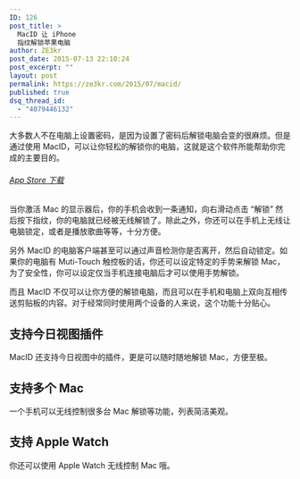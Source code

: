 ```yaml
---
ID: 126
post_title: >
  MacID 让 iPhone
  指纹解锁苹果电脑
author: ZE3kr
post_date: 2015-07-13 22:10:24
post_excerpt: ""
layout: post
permalink: https://ze3kr.com/2015/07/macid/
published: true
dsq_thread_id:
  - "4079446132"
---
```

大多数人不在电脑上设置密码，是因为设置了密码后解锁电脑会变的很麻烦。但是通过使用 MacID，可以让你轻松的解锁你的电脑，这就是这个软件所能帮助你完成的主要目的。

<h6><a href="https://itunes.apple.com/app/id948478740?at=10lJIS">App Store 下载</a></h6>

当你激活 Mac 的显示器后，你的手机会收到一条通知，向右滑动点击 “解锁” 然后按下指纹，你的电脑就<!--more-->已经被无线解锁了。除此之外，你还可以在手机上无线让电脑锁定，或者是播放歌曲等等，十分方便。

另外 MacID 的电脑客户端甚至可以通过声音检测你是否离开，然后自动锁定。如果你的电脑有 Muti-Touch 触控板的话，你还可以设定特定的手势来解锁 Mac，为了安全性，你可以设定仅当手机连接电脑后才可以使用手势解锁。

而且 MacID 不仅可以让你方便的解锁电脑，而且可以在手机和电脑上双向互相传送剪贴板的内容。对于经常同时使用两个设备的人来说，这个功能十分贴心。

<h2>支持今日视图插件</h2>

MacID 还支持今日视图中的插件，更是可以随时随地解锁 Mac，方便至极。

<h2>支持多个 Mac</h2>

一个手机可以无线控制很多台 Mac 解锁等功能，列表简洁美观。

<h2>支持 Apple Watch</h2>

你还可以使用 Apple Watch 无线控制 Mac 哦。